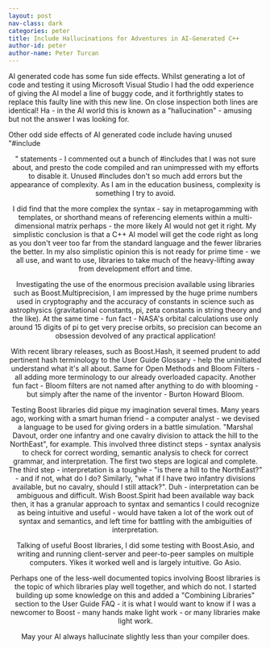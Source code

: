 ```yaml
---
layout: post
nav-class: dark
categories: peter
title: Include Hallucinations for Adventures in AI-Generated C++
author-id: peter
author-name: Peter Turcan
---
```


AI generated code has some fun side effects. Whilst generating a lot of code and testing it using Microsoft Visual Studio I had the odd experience of giving the AI model a line of buggy code, and it forthrightly states to replace this faulty line with this new line. On close inspection both lines are identical! Ha - in the AI world this is known as a "hallucination" - amusing but not the answer I was looking for. 

Other odd side effects of AI generated code include having unused "#include <header>" statements - I commented out a bunch of #includes that I was not sure about, and presto the code compiled and ran unimpressed with my efforts to disable it. Unused #includes don't so much add errors but the appearance of complexity. As I am in the education business, complexity is something I try to avoid.

I did find that the more complex the syntax - say in metaprogamming with templates, or shorthand means of referencing elements within a multi-dimensional matrix perhaps - the more likely AI would not get it right. My simplistic conclusion is that a C++ AI model will get the code right as long as you don't veer too far from the standard language and the fewer libraries the better. In my also simplistic opinion this is not ready for prime time - we all use, and want to use, libraries to take much of the heavy-lifting away from development effort and time.

Investigating the use of the enormous precision available using libraries such as Boost.Multiprecision, I am impressed by the huge prime numbers used in cryptography and the accuracy of constants in science such as astrophysics (gravitational constants, pi, zeta constants in string theory and the like). At the same time - fun fact - NASA's orbital calculations use only around 15 digits of pi to get very precise orbits, so precision can become an obsession devolved of any practical application!

With recent library releases, such as Boost.Hash, it seemed prudent to add pertinent hash terminology to the User Guide Glossary - help the uninitiated understand what it's all about. Same for Open Methods and Bloom Filters - all adding more terminology to our already overloaded capacity. Another fun fact - Bloom filters are not named after anything to do with blooming - but simply after the name of the inventor - Burton Howard Bloom.

Testing Boost libraries did pique my imagination several times. Many years ago, working with a smart human friend - a computer analyst - we devised a language to be used for giving orders in a battle simulation. "Marshal Davout, order one infantry and one cavalry division to attack the hill to the NorthEast", for example. This involved three distinct steps - syntax analysis to check for correct wording, semantic analysis to check for correct grammar, and interpretation. The first two steps are logical and complete. The third step - interpretation is a toughie - "is there a hill to the NorthEast?"  -  and if not, what do I do? Similarly, "what if I have two infantry divisions available, but no cavalry, should I still attack?".  Duh - interpretation can be ambiguous and difficult. Wish Boost.Spirit had been available way back then, it has a granular approach to syntax and semantics I could recognize as being intuitive and useful - would have taken a lot of the work out of syntax and semantics, and left time for battling with the ambiguities of interpretation.

Talking of useful Boost libraries, I did some testing with Boost.Asio, and writing and running client-server and peer-to-peer samples on multiple computers. Yikes it worked well and is largely intuitive. Go Asio.

Perhaps one of the less-well documented topics involving Boost libraries is the topic of which libraries play well together, and which do not. I started building up some knowledge on this and added a "Combining Libraries" section to the User Guide FAQ - it is what I would want to know if I was a newcomer to Boost - many hands make light work - or many libraries make light work.

May your AI always hallucinate slightly less than your compiler does.